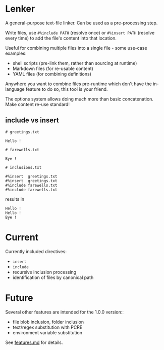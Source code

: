 # Lenker

A general-purpose text-file linker. Can be used as a pre-processing step.

Write files, use `#%include PATH` (resolve once) or `#%insert PATH` (resolve every time) to add the file's content into that location.

Useful for combining multiple files into a single file - some use-case examples:

* shell scripts (pre-link them, rather than sourcing at runtime)
* Markdown files (for re-usable content)
* YAML files (for combining definitions)

Anywhere you want to combine files pre-runtime which don't have the in-language feature to do so, this tool is your friend.

The options system allows doing much more than basic concatenation. Make content re-use standard!


## include vs insert

```
# greetings.txt

Hello !
```

```
# farewells.txt

Bye !
```

```
# inclusions.txt

#%insert  greetings.txt
#%insert  greetings.txt
#%include farewells.txt
#%include farewells.txt
```

results in

```
Hello !
Hello !
Bye !
```

# Current

Currently included directives:

* `insert`
* `include`
* recursive inclusion processing
* identification of files by canonical path

# Future

Several other features are intended for the 1.0.0 version::

* file blob inclusion, folder inclusion
* text/regex substitution with PCRE
* environment variable substitution

See [features.md](./features.md) for details.

